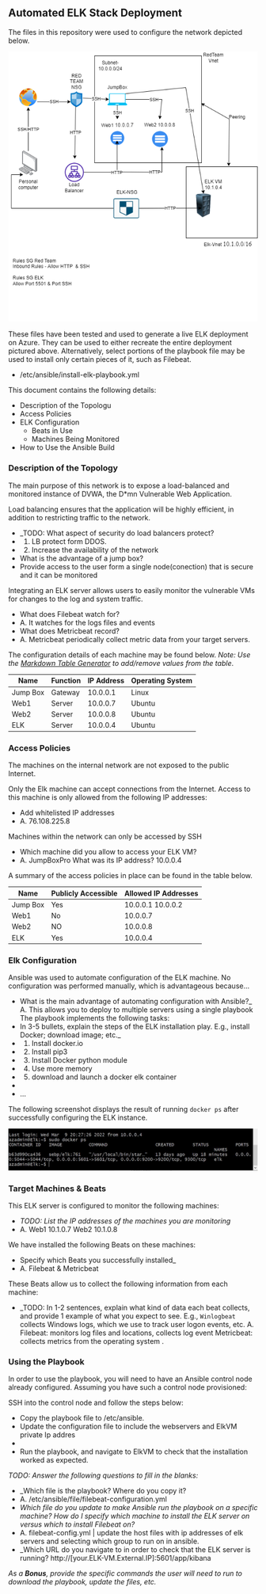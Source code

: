 ## Automated ELK Stack Deployment

The files in this repository were used to configure the network depicted below.

![TODO: Update the path with the name of your diagram](https://github.com/contrariar/Project-1-ELK/blob/main/elk%20diagram.drawio.png)

These files have been tested and used to generate a live ELK deployment on Azure. They can be used to either recreate the entire deployment pictured above. Alternatively, select portions of the playbook file may be used to install only certain pieces of it, such as Filebeat.

  - /etc/ansible/install-elk-playbook.yml   

This document contains the following details:
- Description of the Topologu
- Access Policies
- ELK Configuration
  - Beats in Use
  - Machines Being Monitored
- How to Use the Ansible Build


### Description of the Topology

The main purpose of this network is to expose a load-balanced and monitored instance of DVWA, the D*mn Vulnerable Web Application.

Load balancing ensures that the application will be highly efficient, in addition to restricting traffic to the network.
- _TODO: What aspect of security do load balancers protect?
- 1. LB protect form DDOS. 
- 2. Increase the availability  of the network  
-  What is the advantage of a jump box?
-  Provide access to the user form a single node(conection) that is secure and it can be monitored 

Integrating an ELK server allows users to easily monitor the vulnerable VMs for changes to the log and system traffic.
-  What does Filebeat watch for? 
- A. It watches for the logs files and events
-  What does Metricbeat record?
- A. Metricbeat periodically collect metric data from your target servers.

The configuration details of each machine may be found below.
_Note: Use the [Markdown Table Generator](http://www.tablesgenerator.com/markdown_tables) to add/remove values from the table_.

| Name     | Function | IP Address | Operating System |
|----------|----------|------------|------------------|
| Jump Box | Gateway  | 10.0.0.1   | Linux            |
| Web1     | Server   | 10.0.0.7   | Ubuntu           |
| Web2     | Server   | 10.0.0.8   | Ubuntu           |
| ELK      | Server   | 10.0.0.4   | Ubuntu           |

### Access Policies

The machines on the internal network are not exposed to the public Internet. 

Only the Elk machine can accept connections from the Internet. Access to this machine is only allowed from the following IP addresses:
- Add whitelisted IP addresses 
- A. 76.108.225.8

Machines within the network can only be accessed by SSH
- Which machine did you allow to access your ELK VM?
- A. JumpBoxPro What was its IP address? 10.0.0.4

A summary of the access policies in place can be found in the table below.

| Name     | Publicly Accessible | Allowed IP Addresses |
|----------|---------------------|----------------------|
| Jump Box | Yes                 | 10.0.0.1 10.0.0.2    |
| Web1     | No                  | 10.0.0.7             |
| Web2     | NO                  | 10.0.0.8             |
| ELK      | Yes                 | 10.0.0.4             |  



### Elk Configuration

Ansible was used to automate configuration of the ELK machine. No configuration was performed manually, which is advantageous because...
- What is the main advantage of automating configuration with Ansible?_
 A. This allows you to deploy to multiple servers using a single playbook
The playbook implements the following tasks:
-  In 3-5 bullets, explain the steps of the ELK installation play. E.g., install Docker; download image; etc._
-  1. Install docker.io
-  2. Install pip3
-  3. Install Docker python module
-  4. Use more memory
-  5. download and launch a docker elk container
-  
- ...

The following screenshot displays the result of running `docker ps` after successfully configuring the ELK instance.

![TODO: Update the path with the name of your screenshot of docker ps output](https://github.com/contrariar/Project-1-ELK/blob/main/docker%20ps.JPG)

### Target Machines & Beats
This ELK server is configured to monitor the following machines:
- _TODO: List the IP addresses of the machines you are monitoring_
-  A.  Web1 10.1.0.7 Web2 10.1.0.8

We have installed the following Beats on these machines:
- Specify which Beats you successfully installed_
- A.  Filebeat & Metricbeat

These Beats allow us to collect the following information from each machine:
- _TODO: In 1-2 sentences, explain what kind of data each beat collects, and provide 1 example of what you expect to see. E.g., `Winlogbeat` collects Windows logs, which we use to track user logon events, etc.
A. Filebeat:  monitors log files and locations, collects log event
   Metricbeat:  collects metrics from the operating system .
   
### Using the Playbook
In order to use the playbook, you will need to have an Ansible control node already configured. Assuming you have such a control node provisioned: 

SSH into the control node and follow the steps below:
- Copy the playbook file to /etc/ansible.
- Update the configuration file to include the webservers and ElkVM private Ip addres
- 
- Run the playbook, and navigate to ElkVM to check that the installation worked as expected.

_TODO: Answer the following questions to fill in the blanks:_
- _Which file is the playbook? Where do you copy it?
- A. /etc/ansible/file/filebeat-configuration.yml
- _Which file do you update to make Ansible run the playbook on a specific machine? How do I specify which machine to install the ELK server on versus which to install Filebeat on?_ 
- A.  filebeat-config.yml | update the host files with ip addresses of elk servers and selecting which group to run on in ansible.
- _Which URL do you navigate to in order to check that the ELK server is running? http://[your.ELK-VM.External.IP]:5601/app/kibana

_As a **Bonus**, provide the specific commands the user will need to run to download the playbook, update the files, etc._
